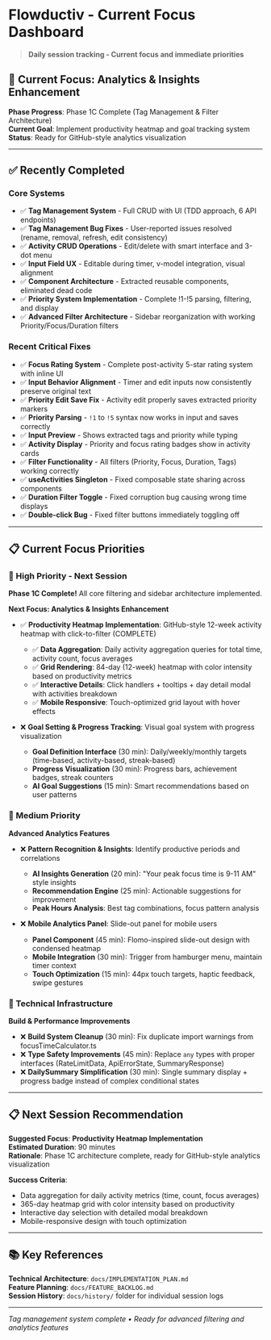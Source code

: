 # Flowductiv - Current Focus Dashboard

> **Daily session tracking - Current focus and immediate priorities**

## 🎯 **Current Focus: Analytics & Insights Enhancement**

**Phase Progress**: Phase 1C Complete (Tag Management & Filter Architecture)  
**Current Goal**: Implement productivity heatmap and goal tracking system  
**Status**: Ready for GitHub-style analytics visualization

---

## ✅ **Recently Completed**

### **Core Systems**
- ✅ **Tag Management System** - Full CRUD with UI (TDD approach, 6 API endpoints)
- ✅ **Tag Management Bug Fixes** - User-reported issues resolved (rename, removal, refresh, edit consistency)
- ✅ **Activity CRUD Operations** - Edit/delete with smart interface and 3-dot menu
- ✅ **Input Field UX** - Editable during timer, v-model integration, visual alignment
- ✅ **Component Architecture** - Extracted reusable components, eliminated dead code
- ✅ **Priority System Implementation** - Complete !1-!5 parsing, filtering, and display
- ✅ **Advanced Filter Architecture** - Sidebar reorganization with working Priority/Focus/Duration filters

### **Recent Critical Fixes**
- ✅ **Focus Rating System** - Complete post-activity 5-star rating system with inline UI
- ✅ **Input Behavior Alignment** - Timer and edit inputs now consistently preserve original text
- ✅ **Priority Edit Save Fix** - Activity edit properly saves extracted priority markers  
- ✅ **Priority Parsing** - `!1` to `!5` syntax now works in input and saves correctly
- ✅ **Input Preview** - Shows extracted tags and priority while typing
- ✅ **Activity Display** - Priority and focus rating badges show in activity cards
- ✅ **Filter Functionality** - All filters (Priority, Focus, Duration, Tags) working correctly
- ✅ **useActivities Singleton** - Fixed composable state sharing across components
- ✅ **Duration Filter Toggle** - Fixed corruption bug causing wrong time displays
- ✅ **Double-click Bug** - Fixed filter buttons immediately toggling off

---

## 📋 **Current Focus Priorities**

### **🎯 High Priority - Next Session**

**Phase 1C Complete!** All core filtering and sidebar architecture implemented.

**Next Focus: Analytics & Insights Enhancement**
- ✅ **Productivity Heatmap Implementation**: GitHub-style 12-week activity heatmap with click-to-filter (COMPLETE)
  - ✅ **Data Aggregation**: Daily activity aggregation queries for total time, activity count, focus averages
  - ✅ **Grid Rendering**: 84-day (12-week) heatmap with color intensity based on productivity metrics  
  - ✅ **Interactive Details**: Click handlers + tooltips + day detail modal with activities breakdown
  - ✅ **Mobile Responsive**: Touch-optimized grid layout with hover effects

- ❌ **Goal Setting & Progress Tracking**: Visual goal system with progress visualization
  - **Goal Definition Interface** (30 min): Daily/weekly/monthly targets (time-based, activity-based, streak-based)
  - **Progress Visualization** (30 min): Progress bars, achievement badges, streak counters
  - **AI Goal Suggestions** (15 min): Smart recommendations based on user patterns

### **🎨 Medium Priority**

**Advanced Analytics Features**
- ❌ **Pattern Recognition & Insights**: Identify productive periods and correlations
  - **AI Insights Generation** (20 min): "Your peak focus time is 9-11 AM" style insights  
  - **Recommendation Engine** (25 min): Actionable suggestions for improvement
  - **Peak Hours Analysis**: Best tag combinations, focus pattern analysis

- ❌ **Mobile Analytics Panel**: Slide-out panel for mobile users
  - **Panel Component** (45 min): Flomo-inspired slide-out design with condensed heatmap
  - **Mobile Integration** (30 min): Trigger from hamburger menu, maintain timer context
  - **Touch Optimization** (15 min): 44px touch targets, haptic feedback, swipe gestures

### **🔧 Technical Infrastructure**

**Build & Performance Improvements**
- ❌ **Build System Cleanup** (30 min): Fix duplicate import warnings from focusTimeCalculator.ts
- ❌ **Type Safety Improvements** (45 min): Replace `any` types with proper interfaces (RateLimitData, ApiErrorState, SummaryResponse)
- ❌ **DailySummary Simplification** (30 min): Single summary display + progress badge instead of complex conditional states

---

## **📋 Next Session Recommendation**

**Suggested Focus**: **Productivity Heatmap Implementation**  
**Estimated Duration**: 90 minutes  
**Rationale**: Phase 1C architecture complete, ready for GitHub-style analytics visualization

**Success Criteria**:
- Data aggregation for daily activity metrics (time, count, focus averages)
- 365-day heatmap grid with color intensity based on productivity  
- Interactive day selection with detailed modal breakdown
- Mobile-responsive design with touch optimization

---

## 📚 **Key References**

**Technical Architecture**: `docs/IMPLEMENTATION_PLAN.md`  
**Feature Planning**: `docs/FEATURE_BACKLOG.md`  
**Session History**: `docs/history/` folder for individual session logs  

---

*Tag management system complete • Ready for advanced filtering and analytics features*